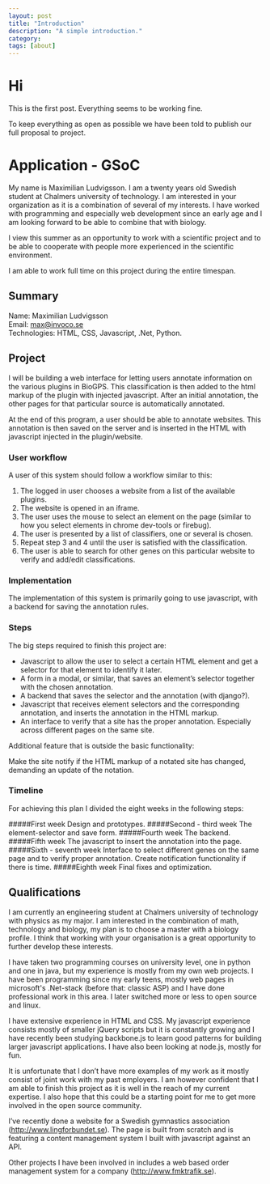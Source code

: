 ```yaml
---
layout: post
title: "Introduction"
description: "A simple introduction."
category:
tags: [about]
---
```


# Hi

This is the first post. Everything seems to be working
fine.

To keep everything as open as possible we have been told to publish our
full proposal to project.  

# Application - GSoC

My name is Maximilian Ludvigsson. I am a twenty years old Swedish student at 
Chalmers university of technology. I am interested in your organization as 
it is a combination of several of my interests. I have worked with programming 
and especially web development since an early age and I am looking forward to 
be able to combine that with biology.  

I view this summer as an opportunity to work with a scientific project and to 
be able to cooperate with people more experienced in the scientific environment.

I am able to work full time on this project during the entire timespan.

## Summary

Name:          Maximilian Ludvigsson   
Email:         max@invoco.se   
Technologies:  HTML, CSS, Javascript, .Net, Python.   


## Project

I will be building a web interface for letting users annotate information on the 
various plugins in BioGPS. This classification is then added to the html markup 
of the plugin with injected javascript. After an initial annotation, the other 
pages for that particular source is automatically annotated. 

At the end of this program, a user should be able to annotate websites. This 
annotation is then saved on the server and is inserted in the HTML with javascript 
injected in the plugin/website.

### User workflow

A user of this system should follow a workflow similar to this:

1. The logged in user chooses a website from a list of the available plugins.
2. The website is opened in an iframe.
3. The user uses the mouse to select an element on the page (similar to 
  how you select elements in chrome dev-tools or firebug).
4. The user is presented by a list of classifiers, one or several is chosen.
5. Repeat step 3 and 4 until the user is satisfied with the classification.
6. The user is able to search for other genes on this particular website to verify 
  and add/edit classifications.

### Implementation

The implementation of this system is primarily going to use javascript,
with a backend for saving the annotation rules.

### Steps

The big steps required to finish this project are:

* Javascript to allow the user to select a certain HTML element
  and get a selector for that element to identify it later.
* A form in a modal, or similar, that saves an element’s selector together 
  with the chosen annotation.
* A backend that saves the selector and the annotation (with django?).
* Javascript that receives element selectors and the corresponding annotation, 
  and inserts the annotation in the HTML markup.
* An interface to verify that a site has the proper annotation. Especially across
  different pages on the same site.

Additional feature that is outside the basic functionality:

Make the site notify if the HTML markup of a notated site has changed, 
demanding an update of the notation.

### Timeline

For achieving this plan I divided the eight weeks in the following steps:

#####First week
Design and prototypes.
#####Second - third week
The element-selector and save form.
#####Fourth week
The backend.
#####Fifth week
The javascript to insert the annotation into the page.
#####Sixth - seventh week
Interface to select different genes on the same page and to verify proper 
annotation. Create notification functionality if there is time.
#####Eighth week
Final fixes and optimization. 


## Qualifications

I am currently an engineering student at Chalmers university of technology with physics 
as my major. I am interested in the combination of math, technology and biology, my plan 
is to choose a master with a biology profile. I think that working with your organisation 
is a great opportunity to further develop these interests. 

I have taken two programming courses on university level, one in python and one in java, 
but my experience is mostly from my own web projects. I have been programming since my 
early teens, mostly web pages in microsoft's .Net-stack (before that: classic ASP) and 
I have done professional work in this area. I later switched more or less to open source 
and linux.

I have extensive experience in HTML and CSS. My javascript experience consists mostly 
of smaller jQuery scripts but it is constantly growing and I have recently been studying 
backbone.js to learn good patterns for building larger javascript applications. I have 
also been looking at node.js, mostly for fun.

It is unfortunate that I don’t have more examples of my work as it mostly consist of joint 
work with my past employers. I am however confident that I am able to finish this project 
as it is well in the reach of my current expertise. I also hope that this could be a 
starting point for me to get more involved in the open source community.

I’ve recently done a website for a Swedish gymnastics association (http://www.lingforbundet.se). 
The page is built from scratch and is featuring a content management system I built with 
javascript against an API. 

Other projects I have been involved in includes a web based order management system for 
a company (http://www.fmktrafik.se). 